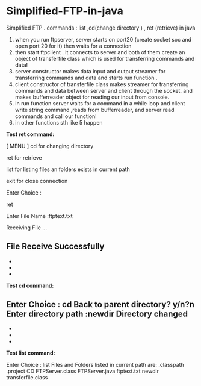 # Simplified-FTP-in-java
Simplified FTP . commands : list ,cd(change directory ) , ret (retrieve) in java



1. when you run ftpserver, server starts on port20 (create socket soc and open port 20 for it) then waits for a connection
2. then start ftpclient . it connects to server and both of them create an object of transferfile class which is used for transferring commands and data!
3. server constructor makes data input and output streamer for transferring commands and data and starts run function .
4. client constructor of transferfile class makes streamer for transferring commands and data between server and client through the socket. and makes  bufferreader object for reading our input from console. 
5. in run function server waits for a command in a while loop and client write string command ,reads
from bufferreader, and server read commands and call our function!
6. in other functions sth like 5 happen
 
**Test ret command:**

[ MENU ]
cd for changing directory

ret for retrieve

list for listing files an folders exists in current path

exit for close connection

Enter Choice :

ret

Enter File Name :ftptext.txt

Receiving File ...

File Receive Successfully
 -
 -
-  
 -
**Test cd command:**

Enter Choice :
cd
Back to parent directory?  y/n?n
Enter directory path :newdir
Directory changed
-
 
-
-  
-
**Test list command:**

Enter Choice :
list
Files and Folders listed in current path are:
.classpath
.project
CD
FTPServer.class
FTPServer.java
ftptext.txt
newdir
transferfile.class
